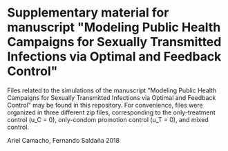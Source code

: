# Supplementary material for manuscript "Modeling Public Health Campaigns for Sexually Transmitted Infections via Optimal and Feedback Control"

Files related to the simulations of the manuscript "Modeling Public Health Campaigns for Sexually Transmitted Infections via Optimal and Feedback Control" may be found in this repository. For convenience, files were organized in three different zip files, corresponding to the only-treatment control (u_C = 0), only-condom promotion control (u_T = 0), and mixed control.

Ariel Camacho, Fernando Saldaña 2018
